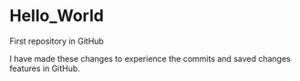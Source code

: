 # Hello_World
First repository in GitHub

I have made these changes to experience the commits and saved changes features in GitHub.
